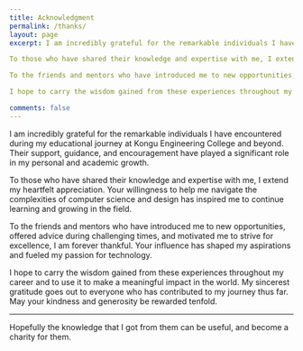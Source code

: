 ```yaml
---
title: Acknowledgment
permalink: /thanks/
layout: page
excerpt: I am incredibly grateful for the remarkable individuals I have encountered during my educational journey at Kongu Engineering College and beyond. Their support, guidance, and encouragement have played a significant role in my personal and academic growth.

To those who have shared their knowledge and expertise with me, I extend my heartfelt appreciation. Your willingness to help me navigate the complexities of computer science and design has inspired me to continue learning and growing in the field.

To the friends and mentors who have introduced me to new opportunities, offered advice during challenging times, and motivated me to strive for excellence, I am forever thankful. Your influence has shaped my aspirations and fueled my passion for technology.

I hope to carry the wisdom gained from these experiences throughout my career and to use it to make a meaningful impact in the world. My sincerest gratitude goes out to everyone who has contributed to my journey thus far. May your kindness and generosity be rewarded tenfold.

comments: false
---
```


I am incredibly grateful for the remarkable individuals I have encountered during my educational journey at Kongu Engineering College and beyond. Their support, guidance, and encouragement have played a significant role in my personal and academic growth.

To those who have shared their knowledge and expertise with me, I extend my heartfelt appreciation. Your willingness to help me navigate the complexities of computer science and design has inspired me to continue learning and growing in the field.

To the friends and mentors who have introduced me to new opportunities, offered advice during challenging times, and motivated me to strive for excellence, I am forever thankful. Your influence has shaped my aspirations and fueled my passion for technology.

I hope to carry the wisdom gained from these experiences throughout my career and to use it to make a meaningful impact in the world. My sincerest gratitude goes out to everyone who has contributed to my journey thus far. May your kindness and generosity be rewarded tenfold.

<hr>

Hopefully the knowledge that I got from them can be useful, and become a charity for them.
